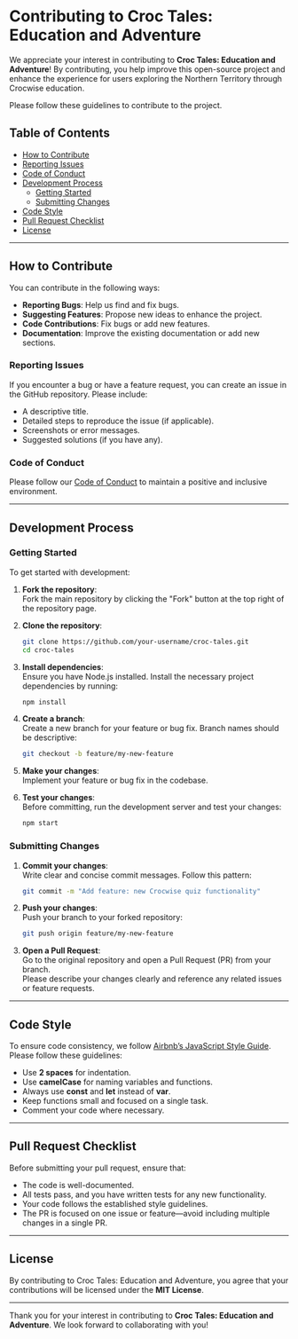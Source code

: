# Contributing to Croc Tales: Education and Adventure

We appreciate your interest in contributing to **Croc Tales: Education and Adventure**! By contributing, you help improve this open-source project and enhance the experience for users exploring the Northern Territory through Crocwise education.

Please follow these guidelines to contribute to the project.

## Table of Contents
- [How to Contribute](#how-to-contribute)
- [Reporting Issues](#reporting-issues)
- [Code of Conduct](#code-of-conduct)
- [Development Process](#development-process)
  - [Getting Started](#getting-started)
  - [Submitting Changes](#submitting-changes)
- [Code Style](#code-style)
- [Pull Request Checklist](#pull-request-checklist)
- [License](#license)

---

## How to Contribute

You can contribute in the following ways:
- **Reporting Bugs**: Help us find and fix bugs.
- **Suggesting Features**: Propose new ideas to enhance the project.
- **Code Contributions**: Fix bugs or add new features.
- **Documentation**: Improve the existing documentation or add new sections.

### Reporting Issues
If you encounter a bug or have a feature request, you can create an issue in the GitHub repository. Please include:
- A descriptive title.
- Detailed steps to reproduce the issue (if applicable).
- Screenshots or error messages.
- Suggested solutions (if you have any).

### Code of Conduct
Please follow our [Code of Conduct](docs/code-of-conduct.md) to maintain a positive and inclusive environment.

---

## Development Process

### Getting Started

To get started with development:

1. **Fork the repository**:  
   Fork the main repository by clicking the "Fork" button at the top right of the repository page.

2. **Clone the repository**:  
   ```bash
   git clone https://github.com/your-username/croc-tales.git
   cd croc-tales
   ```

3. **Install dependencies**:  
   Ensure you have Node.js installed. Install the necessary project dependencies by running:  
   ```bash
   npm install
   ```

4. **Create a branch**:  
   Create a new branch for your feature or bug fix. Branch names should be descriptive:
   ```bash
   git checkout -b feature/my-new-feature
   ```

5. **Make your changes**:  
   Implement your feature or bug fix in the codebase.

6. **Test your changes**:  
   Before committing, run the development server and test your changes:
   ```bash
   npm start
   ```

### Submitting Changes

1. **Commit your changes**:  
   Write clear and concise commit messages. Follow this pattern:
   ```bash
   git commit -m "Add feature: new Crocwise quiz functionality"
   ```

2. **Push your changes**:  
   Push your branch to your forked repository:
   ```bash
   git push origin feature/my-new-feature
   ```

3. **Open a Pull Request**:  
   Go to the original repository and open a Pull Request (PR) from your branch.  
   Please describe your changes clearly and reference any related issues or feature requests.

---

## Code Style

To ensure code consistency, we follow [Airbnb’s JavaScript Style Guide](https://github.com/airbnb/javascript). Please follow these guidelines:
- Use **2 spaces** for indentation.
- Use **camelCase** for naming variables and functions.
- Always use **const** and **let** instead of **var**.
- Keep functions small and focused on a single task.
- Comment your code where necessary.

---

## Pull Request Checklist

Before submitting your pull request, ensure that:
- The code is well-documented.
- All tests pass, and you have written tests for any new functionality.
- Your code follows the established style guidelines.
- The PR is focused on one issue or feature—avoid including multiple changes in a single PR.

---

## License

By contributing to Croc Tales: Education and Adventure, you agree that your contributions will be licensed under the **MIT License**.

---

Thank you for your interest in contributing to **Croc Tales: Education and Adventure**. We look forward to collaborating with you!
